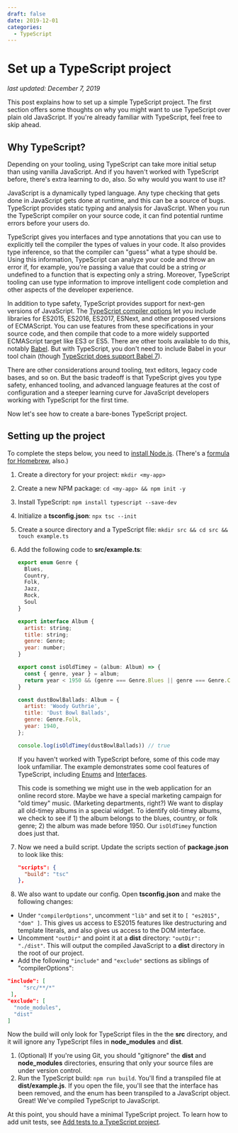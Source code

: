 ```yaml
---
draft: false
date: 2019-12-01
categories:
  - TypeScript
---
```


# Set up a TypeScript project

*last updated: December 7, 2019*

This post explains how to set up a simple TypeScript project. The first section offers some thoughts on why you might want to use TypeScript over plain old JavaScript. If you're already familiar with TypeScript, feel free to skip ahead.

## Why TypeScript?

Depending on your tooling, using TypeScript can take more initial setup than using vanilla JavaScript. And if you haven't worked with TypeScript before, there's extra learning to do, also. So why would you want to use it?

JavaScript is a dynamically typed language. Any type checking that gets done in JavaScript gets done at runtime, and this can be a source of bugs. TypeScript provides static typing and analysis for JavaScript. When you run the TypeScript compiler on your source code, it can find potential runtime errors before your users do.

TypeScript gives you interfaces and type annotations that you can use to explicitly tell the compiler the types of values in your code. It also provides type inference, so that the compiler can "guess" what a type should be. Using this information, TypeScript can analyze your code and throw an error if, for example, you're passing a value that could be a string *or* undefined to a function that is expecting only a string. Moreover, TypeScript tooling can use type information to improve intelligent code completion and other aspects of the developer experience.

In addition to type safety, TypeScript provides support for next-gen versions of JavaScript. The [TypeScript compiler options](https://www.typescriptlang.org/docs/handbook/compiler-options.html) let you include libraries for ES2015, ES2016, ES2017, ESNext, and other proposed versions of ECMAScript. You can use features from these specifications in your source code, and then compile that code to a more widely supported ECMAScript target like ES3 or ES5. There are other tools available to do this, notably [Babel](https://babeljs.io/). But with TypeScript, you don't need to include Babel in your tool chain (though [TypeScript does support Babel 7](https://devblogs.microsoft.com/typescript/typescript-and-babel-7/)).

There are other considerations around tooling, text editors, legacy code bases, and so on. But the basic tradeoff is that TypeScript gives you type safety, enhanced tooling, and advanced language features at the cost of configuration and a steeper learning curve for JavaScript developers working with TypeScript for the first time.

Now let's see how to create a bare-bones TypeScript project.

## Setting up the project

To complete the steps below, you need to [install Node.js](https://nodejs.org/en/download/). (There's a [formula for Homebrew](https://formulae.brew.sh/formula/node), also.)

1. Create a directory for your project: `mkdir <my-app>`
1. Create a new NPM package: `cd <my-app> && npm init -y`
1. Install TypeScript: `npm install typescript --save-dev`
1. Initialize a **tsconfig.json**: `npx tsc --init`
1. Create a source directory and a TypeScript file: `mkdir src && cd src && touch example.ts`
1. Add the following code to **src/example.ts**:

   ```javascript
   export enum Genre {
     Blues,
     Country,
     Folk,
     Jazz,
     Rock,
     Soul
   }

   export interface Album {
     artist: string;
     title: string;
     genre: Genre;
     year: number;
   }

   export const isOldTimey = (album: Album) => {
     const { genre, year } = album;
     return year < 1950 && (genre === Genre.Blues || genre === Genre.Country || genre === Genre.Folk);
   }

   const dustBowlBallads: Album = {
     artist: 'Woody Guthrie',
     title: 'Dust Bowl Ballads',
     genre: Genre.Folk,
     year: 1940,
   };

   console.log(isOldTimey(dustBowlBallads)) // true
   ```

   If you haven't worked with TypeScript before, some of this code may look unfamiliar. The example demonstrates some cool features of TypeScript, including [Enums](https://www.typescriptlang.org/docs/handbook/enums.html) and [Interfaces](https://www.typescriptlang.org/docs/handbook/interfaces.html).
   
   This code is something we might use in the web application for an online record store. Maybe we have a special marketing campaign for "old timey" music. (Marketing departments, right?) We want to display all old-timey albums in a special widget. To identify old-timey albums, we check to see if 1) the album belongs to the blues, country, or folk genre; 2) the album was made before 1950. Our `isOldTimey` function does just that. 
1. Now we need a build script. Update the scripts section of **package.json** to look like this:

   ```json
   "scripts": {
     "build": "tsc"
   },
   ```

1. We also want to update our config. Open **tsconfig.json** and make the following changes:
  * Under `"compilerOptions"`, uncomment `"lib"` and set it to `[ "es2015", "dom" ]`. This gives us access to ES2015 features like destructuring and template literals, and also gives us access to the DOM interface. 
  * Uncomment `"outDir"` and point it at a **dist** directory: `"outDir": "./dist"`. This will output the compiled JavaScript to a **dist** directory in the root of our project.
  * Add the following `"include"` and `"exclude"` sections as siblings of "compilerOptions":

   ```json
   "include": [
        "src/**/*"
    ],
   "exclude": [
     "node_modules",
     "dist"
   ]
   ```

   Now the build will only look for TypeScript files in the the **src** directory, and it will ignore any TypeScript files in **node_modules** and **dist**.
1. (Optional) If you're using Git, you should "gitignore" the **dist** and **node_modules** directories, ensuring that only your source files are under version control.
1. Run the TypeScript build: `npm run build`. You'll find a transpiled file at **dist/example.js**. If you open the file, you'll see that the interface has been removed, and the enum has been transpiled to a JavaScript object. Great! We've compiled TypeScript to JavaScript.

At this point, you should have a minimal TypeScript project. To learn how to add unit tests, see [Add tests to a TypeScript project](ts-add-tests.md).